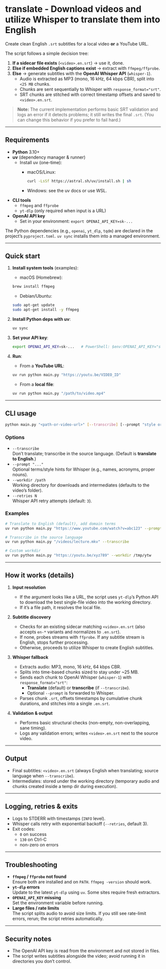 # translate - Download videos and utilize Whisper to translate them into English

Create clean English `.srt` subtitles for a local video **or** a YouTube URL.

The script follows a simple decision tree:

1. **If a sidecar file exists** (`<video>.en.srt`) → use it, done.  
2. **Else if embedded English captions exist** → extract with `ffmpeg/ffprobe`.  
3. **Else** → generate subtitles with the **OpenAI Whisper API** (`whisper-1`).  
   - Audio is extracted as MP3 (mono, 16 kHz, 64 kbps CBR), split into `<25 MB` chunks.  
   - Chunks are sent sequentially to Whisper with `response_format="srt"`.  
   - SRT chunks are stitched with correct timestamp offsets and saved to `<video>.en.srt`.

> **Note:** The current implementation performs basic SRT validation and logs an error if it detects problems; it still writes the final `.srt`. (You can change this behavior if you prefer to fail hard.)

---

## Requirements

- **Python** 3.10+  
- **uv** (dependency manager & runner)  
  - Install uv (one-time):
    - macOS/Linux:

      ```bash
      curl -LsSf https://astral.sh/uv/install.sh | sh
      ```

    - Windows: see the uv docs or use WSL.
- **CLI tools**
  - `ffmpeg` and `ffprobe`
  - `yt-dlp` (only required when input is a URL)
- **OpenAI API key**
  - Set in your environment: `export OPENAI_API_KEY=sk-...`

The Python dependencies (e.g., `openai`, `yt_dlp`, `tqdm`) are declared in the project’s `pyproject.toml`. `uv sync` installs them into a managed environment.

---

## Quick start

1. **Install system tools** (examples):

    - macOS (Homebrew):

    ```bash
    brew install ffmpeg
    ```

    - Debian/Ubuntu:

    ```bash
    sudo apt-get update
    sudo apt-get install -y ffmpeg
    ```

2. **Install Python deps with uv**:

    ```bash
    uv sync
    ```

3. **Set your API key**:

    ```bash
    export OPENAI_API_KEY=sk-...   # PowerShell: $env:OPENAI_API_KEY="sk-..."
    ```

4. **Run**:

    - From a **YouTube URL**:

    ```bash
    uv run python main.py "https://youtu.be/VIDEO_ID"
    ```

    - From a **local file**:

    ```bash
    uv run python main.py "/path/to/video.mp4"
    ```

---

## CLI usage

```bash
python main.py "<path-or-video-url>" [--transcribe] [--prompt "style or terms"] [--workdir /tmp] [--retries 3]
```

### Options

- `--transcribe`  
  Don’t translate; transcribe in the source language. (Default is **translate to English**.)
- `--prompt "..."`  
  Optional terms/style hints for Whisper (e.g., names, acronyms, proper nouns).
- `--workdir /path`  
  Working directory for downloads and intermediates (defaults to the video’s folder).
- `--retries N`  
  Whisper API retry attempts (default: `3`).

### Examples

```bash
# Translate to English (default), add domain terms
uv run python main.py "https://www.youtube.com/watch?v=abc123" --prompt "Kubernetes, Istio, Terraform"

# Transcribe in the source language
uv run python main.py "/videos/lecture.mkv" --transcribe

# Custom workdir
uv run python main.py "https://youtu.be/xyz789" --workdir /tmp/ytw
```

---

## How it works (details)

1. **Input resolution**
   - If the argument looks like a URL, the script uses `yt-dlp`’s Python API to download the best single-file video into the working directory.  
   - If it’s a file path, it resolves the local file.

2. **Subtitle discovery**
   - Checks for an existing sidecar matching `<video>.en.srt` (also accepts `en-*` variants and normalizes to `.en.srt`).
   - If none, probes streams with `ffprobe`. If any subtitle stream is English, stops further processing.
   - Otherwise, proceeds to utilize Whisper to create English subtitles.

3. **Whisper fallback**
   - Extracts audio: MP3, mono, 16 kHz, 64 kbps CBR.  
   - Splits into time-based chunks sized to stay under ~25 MB.  
   - Sends each chunk to OpenAI Whisper (`whisper-1`) with `response_format="srt"`:
     - **Translate** (default) or **transcribe** (if `--transcribe`).
     - Optional `--prompt` is forwarded to Whisper.
   - Parses chunk `.srt`, offsets timestamps by cumulative chunk durations, and stitches into a single `.en.srt`.

4. **Validation & output**
   - Performs basic structural checks (non-empty, non-overlapping, sane timing).  
   - Logs any validation errors; writes `<video>.en.srt` next to the source video.

---

## Output

- Final subtitles: `<video>.en.srt` (always English when translating; source language when `--transcribe`).
- Intermediates: stored under the working directory (temporary audio and chunks created inside a temp dir during execution).

---

## Logging, retries & exits

- Logs to STDERR with timestamps (`INFO` level).
- Whisper calls retry with exponential backoff (`--retries`, default 3).
- Exit codes:
  - `0` on success
  - `130` on Ctrl-C
  - non-zero on errors

---

## Troubleshooting

- **`ffmpeg` / `ffprobe` not found**  
  Ensure both are installed and on `PATH`. `ffmpeg -version` should work.
- **`yt-dlp` errors**  
  Update to the latest `yt-dlp` using `uv`. Some sites require fresh extractors.
- **`OPENAI_API_KEY` missing**  
  Set the environment variable before running.
- **Large files / rate limits**  
  The script splits audio to avoid size limits. If you still see rate-limit errors, rerun; the script retries automatically.

---

## Security notes

- The OpenAI API key is read from the environment and not stored in files.  
- The script writes subtitles alongside the video; avoid running it in directories you don’t control.
